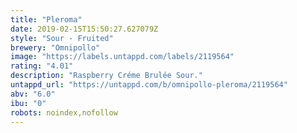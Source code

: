 ```yaml
---
title: "Pleroma"
date: 2019-02-15T15:50:27.627079Z
style: "Sour - Fruited"
brewery: "Omnipollo"
image: "https://labels.untappd.com/labels/2119564"
rating: "4.01"
description: "Raspberry Créme Brulée Sour."
untappd_url: "https://untappd.com/b/omnipollo-pleroma/2119564"
abv: "6.0"
ibu: "0"
robots: noindex,nofollow
---
```

